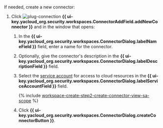 If needed, create a new connector:

1. Click ![plug-connection](../../_assets/console-icons/plug-connection.svg) **{{ ui-key.yacloud_org.security.workspaces.ConnectorAddField.addNewConnector }}** and in the window that opens:

    1. In the **{{ ui-key.yacloud_org.security.workspaces.ConnectorDialog.labelNameField }}** field, enter a name for the connector.
    1. Optionally, give the connector's description in the **{{ ui-key.yacloud_org.security.workspaces.ConnectorDialog.labelDescriptionField }}** field.
    1. Select the [service account](../../iam/concepts/users/service-accounts.md) for access to cloud resources in the **{{ ui-key.yacloud_org.security.workspaces.ConnectorDialog.labelServiceAccountField }}** field.

        {% include [workspace-create-step2-create-connector-view-sa-scope](./workspace-create-step2-create-connector-view-sa-scope.md) %}

    1. Click **{{ ui-key.yacloud_org.security.workspaces.ConnectorDialog.createConnectorButton }}**.